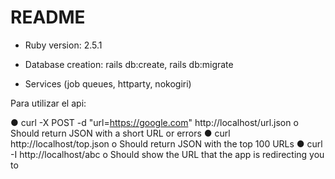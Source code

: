 # README


* Ruby version: 2.5.1

* Database creation: rails db:create, rails db:migrate

* Services (job queues, httparty, nokogiri)


Para utilizar el api:

● curl -X POST -d "url=https://google.com" http://localhost/url.json
o Should return JSON with a short URL or errors
● curl http://localhost/top.json
o Should return JSON with the top 100 URLs
● curl -I http://localhost/abc
o Should show the URL that the app is redirecting you to


